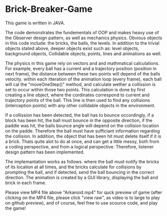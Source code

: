 # Brick-Breaker-Game

This game is written in JAVA.

The code demonstrates the fundementals of OOP and makes heavy use of the Observer design pattern, as well as mechanics physics.
Obvious objects in this code include: the bricks, the balls, the levels.
In addition to the trivial objects stated above, deeper objects exist such as: level objects, background objects, Collidable objects, points, lines and animations as well.

The physics in this game rely on vectors and and mathmatical calculations.
For example, every ball has a current and a trajectory position (position in next frame),
the distance between these two points will depend of the balls velocity.
within each itteration of the animation loop (every frame),
each ball will cal the "moveOneStep()" method, and calculate wether a collission is set to occur within those two points.
This calculation is done by first creating a line object, where the cordinates correspond to current and trajectory points of the ball.
This line is then used to find any collisions (interception points) with any other collidable objects in the environment.

If a collission has been detected, the ball has to bounce occordingly, if a block has been hit, the ball must bounce in the opposite direction,
if the paddle was hit, the balls bounce angle will depend on the collision location on the padde.
Therefore the ball must have sufficiant information regarding the collision.
In addition, the object that has been hit must delete itself if it is a brick.
Thats quite alot to do at once, and can get a little messy, both from a coding perspective, and from a logical perspective.
Therefore, listener design pattern has been implemented.

The implemantation works as follows.
where the ball must notify the bricks of its location at all times,
and the bricks calculate for collisions by prompting the ball, and if detected, send the ball bouncing in the correct direction.
The animation is created by a GUI library, displaying the ball and brick in each frame.

Please view MP4 file above "Arkanoid.mp4" for quck preview of game (after clicking on the MP4 file, please click "view raw", as video is to large to play on github preview),
and of course, feel free to use scource code, and play the game!
